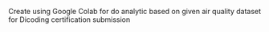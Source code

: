 Create using Google Colab for do analytic based on given air quality dataset for Dicoding certification submission
